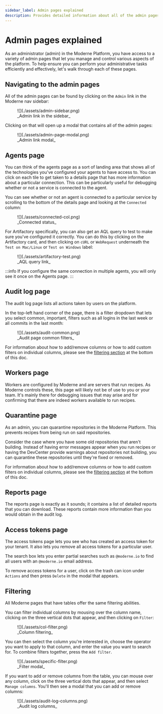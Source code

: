 ```yaml
---
sidebar_label: Admin pages explained
description: Provides detailed information about all of the admin pages.
---
```


# Admin pages explained

As an administrator (admin) in the Moderne Platform, you have access to a variety of admin pages that let you manage and control various aspects of the platform. To help ensure you can perform your administrative tasks efficiently and effectively, let's walk through each of these pages.

## Navigating to the admin pages

All of the admin pages can be found by clicking on the `Admin` link in the Moderne nav sidebar: 

<figure>
  ![](./assets/admin-sidebar.png)
  <figcaption>_Admin link in the sidebar_</figcaption>
</figure>

Clicking on that will open up a modal that contains all of the admin pages:

<figure>
  ![](./assets/admin-page-modal.png)
  <figcaption>_Admin link modal_</figcaption>
</figure>

## Agents page 

You can think of the agents page as a sort of landing area that shows all of the technologies you've configured your agents to have access to. You can click on each tile to get taken to a details page that has more information about a particular connection. This can be particularly useful for debugging whether or not a service is connected to the agent. 

You can see whether or not an agent is connected to a particular service by scrolling to the bottom of the details page and looking at the `Connected` column:

<figure>
  ![](./assets/connected-col.png)
  <figcaption>_Connected status_</figcaption>
</figure>

For Artifactory specifically, you can also get an AQL query to test to make sure you've configured it correctly. You can do this by clicking on the Artifactory card, and then clicking on `cURL` or `WebRequest` underneath the `Test on Mac/Linux` or `Test on Windows` label:

<figure>
  ![](./assets/artifactory-test.png)
  <figcaption>_AQL query link_</figcaption>
</figure>

:::info
If you configure the same connection in multiple agents, you will only see it once on the Agents page.
:::

## Audit log page

The audit log page lists all actions taken by users on the platform.

In the top-left hand corner of the page, there is a filter dropdown that lets you select common, important, filters such as all logins in the last week or all commits in the last month:

<figure>
  ![](./assets/audit-common.png)
  <figcaption>_Audit page common filters_</figcaption>
</figure>

For information about how to add/remove columns or how to add custom filters on individual columns, please see the [filtering section](#filtering) at the bottom of this doc.

## Workers page

Workers are configured by Moderne and are servers that run recipes. As Moderne controls these, this page will likely not be of use to you or your team. It's mainly there for debugging issues that may arise and for confirming that there are indeed workers available to run recipes.

## Quarantine page

As an admin, you can quarantine repositories in the Moderne Platform. This prevents recipes from being run on said repositories.

Consider the case where you have some old repositories that aren't building. Instead of having error messages appear when you run recipes or having the DevCenter provide warnings about repositories not building, you can quarantine these repositories until they're fixed or removed.

For information about how to add/remove columns or how to add custom filters on individual columns, please see the [filtering section](#filtering) at the bottom of this doc.

## Reports page

The reports page is exactly as it sounds; it contains a list of detailed reports that you can download. These reports contain more information than you would obtain in the audit log. 

## Access tokens page

The access tokens page lets you see who has created an access token for your tenant. It also lets you remove all access tokens for a particular user.

The search box lets you enter partial searches such as `@moderne.io` to find all users with an `@moderne.io` email address.

To remove access tokens for a user, click on the trash can icon under `Actions` and then press `Delete` in the modal that appears.

## Filtering

All Moderne pages that have tables offer the same filtering abilities.

You can filter individual columns by mousing over the column name, clicking on the three vertical dots that appear, and then clicking on `Filter`:

<figure>
  ![](./assets/col-filter.png)
  <figcaption>_Column filtering_</figcaption>
</figure>

You can then select the column you're interested in, choose the operator you want to apply to that column, and enter the value you want to search for. To combine filters together, press the `Add filter`.

<figure>
  ![](./assets/specific-filter.png)
  <figcaption>_Filter modal_</figcaption>
</figure>

If you want to add or remove columns from the table, you can mouse over any column, click on the three vertical dots that appear, and then select `Manage columns`. You'll then see a modal that you can add or remove columns: 

<figure>
  ![](./assets/audit-log-columns.png)
  <figcaption>_Audit log columns_</figcaption>
</figure>